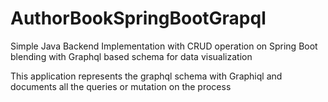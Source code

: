 # AuthorBookSpringBootGrapql
Simple Java Backend Implementation with CRUD operation on Spring Boot blending with Graphql based schema for data visualization

This application represents the graphql schema with Graphiql and documents all the queries or mutation on the process

